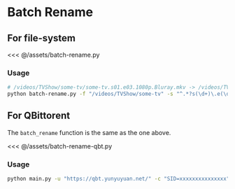 # Batch Rename

## For file-system

<<< @/assets/batch-rename.py

### Usage
```sh
# /videos/TVShow/some-tv/some-tv.s01.e03.1080p.Bluray.mkv -> /videos/TVShow/some-tv/Some.Tv.S01E03.mkv
python batch-rename.py -f "/videos/TVShow/some-tv" -s "^.*?s(\d+)\.e(\d+)\.(.*)$" -d "Some.Tv.S\1E\2\3"
```

## For QBittorent
The `batch_rename` function is the same as the one above.

<<< @/assets/batch-rename-qbt.py

### Usage
```sh
python main.py -u "https://qbt.yunyuyuan.net/" -c "SID=xxxxxxxxxxxxxxx"
```